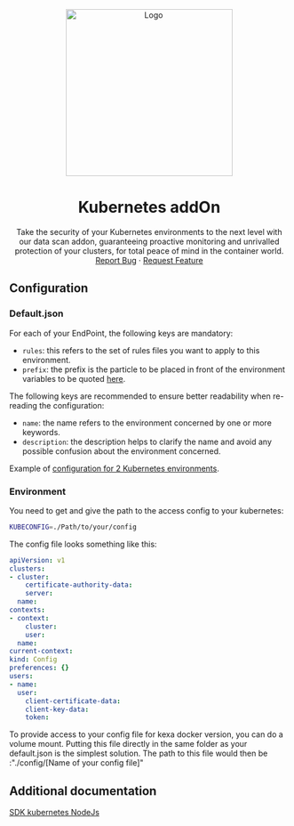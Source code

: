 <div align="center">
    <a href="https://www.kexa.io/addOn/azure">
        <img src="../../images/kubernetes-logo.png" alt="Logo" width="300">
    </a>

# Kubernetes addOn

  <p align="center">
    Take the security of your Kubernetes environments to the next level with our data scan addon, guaranteeing proactive monitoring and unrivalled protection of your clusters, for total peace of mind in the container world.
    <br />
    <a href="https://github.com/4urcloud/Kexa/issues">Report Bug</a>
    ·
    <a href="https://github.com/4urcloud/Kexa/issues">Request Feature</a>
  </p>
</div>

## Configuration

### Default.json

For each of your EndPoint, the following keys are mandatory:

- `rules`: this refers to the set of rules files you want to apply to this environment.
- `prefix`: the prefix is the particle to be placed in front of the environment variables to be quoted [here](#environment).

The following keys are recommended to ensure better readability when re-reading the configuration:

- `name`: the name refers to the environment concerned by one or more keywords.
- `description`: the description helps to clarify the name and avoid any possible confusion about the environment concerned.

Example of [configuration for 2 Kubernetes environments](../../config/demo/kubernetes.default.json).

### Environment

You need to get and give the path to the access config to your kubernetes:

```bash
KUBECONFIG=./Path/to/your/config
```

The config file looks something like this:

```yaml
apiVersion: v1
clusters:
- cluster:
    certificate-authority-data: 
    server: 
  name: 
contexts:
- context:
    cluster: 
    user: 
  name: 
current-context: 
kind: Config
preferences: {}
users:
- name: 
  user:
    client-certificate-data: 
    client-key-data: 
    token: 
```

To provide access to your config file for kexa docker version, you can do a volume mount. Putting this file directly in the same folder as your default.json is the simplest solution. The path to this file would then be :"./config/[Name of your config file]"

## Additional documentation

[SDK kubernetes NodeJs](https://www.npmjs.com/package/@kubernetes/client-node)
